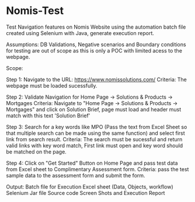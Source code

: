 # Nomis-Test
Test Navigation features on Nomis Website using the automation batch file created using Selenium with Java, generate execution report.

Assumptions:
DB Validations, Negative scenarios and Boundary conditions for testing are out of scope as this is only a POC with limited acess to the webpage.

Scope:

Step 1: Navigate to the URL: https://www.nomissolutions.com/
Criteria: The webpage must be loaded sucessfully.

Step 2: Validate Navigation for Home Page -> Solutions & Products -> Mortgages
Criteria: Navigate to "Home Page -> Solutions & Products -> Mortgages" and click on Solution Brief, page must load and header must match with this text 'Solution Brief'
 
Step 3: Search for a key words like MPO (Pass the text from Excel Sheet so that multiple search can be made using the same function) and select first link from search result.
Criteria: The search must be sucessful and return valid links with key word match, First link must open and key word should be matched on the page.
 
Step 4: Click on "Get Started" Button on Home Page and pass test data from Excel sheet to Complimentary Assessment form.
Criteria: pass the test sample data to the assessment form and submit the form.
 
Output:
Batch file for Execution
Excel sheet (Data, Objects, workflow)
Selenium Jar file
Source code
Screen Shots and Execution Report


 
